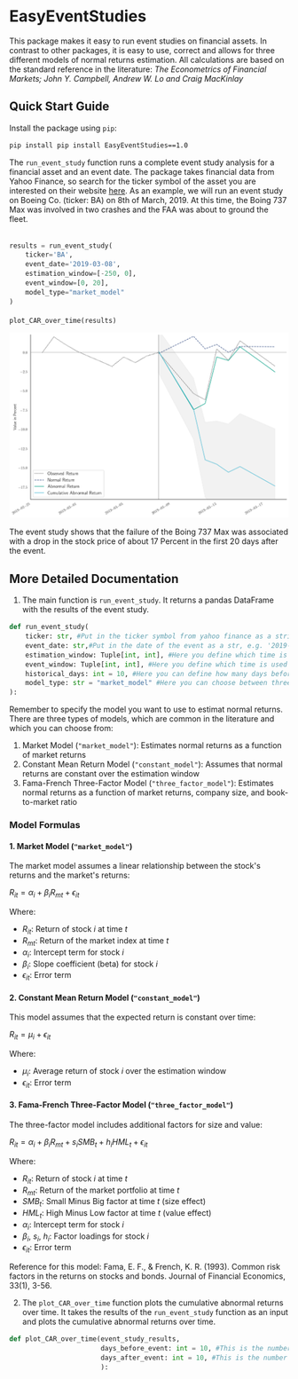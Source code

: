# EasyEventStudies

This package makes it easy to run event studies on financial assets. In contrast to other packages, it is easy to use, correct and allows for three different models of normal returns estimation. All calculations are based on the standard reference in the literature: *The Econometrics of Financial Markets; John Y. Campbell, Andrew W. Lo and Craig MacKinlay*
## Quick Start Guide

Install the package using `pip`:

```bash
pip install pip install EasyEventStudies==1.0
```

The `run_event_study` function runs a complete event study analysis for a financial asset and an event date. The package takes financial data from Yahoo Finance, so search for the ticker symbol of the asset you are interested on their website [here](https://finance.yahoo.com/). 
As an example, we will run an event study on Boeing Co. (ticker: BA) on 8th of March, 2019. At this time, the Boing 737 Max was involved in two crashes and the FAA was about to ground the fleet.

```python

results = run_event_study(
    ticker='BA',
    event_date='2019-03-08',
    estimation_window=[-250, 0],
    event_window=[0, 20],
    model_type="market_model"
)

plot_CAR_over_time(results)
```
![Local Image](./images/boing_example.png)

The event study shows that the failure of the Boing 737 Max was associated with a drop in the stock price of about 17 Percent in the first 20 days after the event.


## More Detailed Documentation

1. The main function is `run_event_study`. It returns a pandas DataFrame with the results of the event study.

```python
def run_event_study(
    ticker: str, #Put in the ticker symbol from yahoo finance as a string, e.g. 'BA' for Boeing 
    event_date: str,#Put in the date of the event as a str, e.g. '2019-03-08' 
    estimation_window: Tuple[int, int], #Here you define which time is used to estimate the normal returns. The first number is the start of the window, the second number is the end of the window. If you want to use the previous year, put in [-250, -1].
    event_window: Tuple[int, int], #Here you define which time is used to calculate the cumulative abnormal returns. The first number is the start of the window, the second number is the end of the window. If you want to use the next 10 days, put in [0, 10].
    historical_days: int = 10, #Here you can define how many days before the event window should be included in the output. This allows you to plot the stock returns before the event.
    model_type: str = "market_model" #Here you can choose between three different models for the estimation of the normal returns. The three options are "market_model", "constant_model" and "three_factor_model".
):
```

Remember to specify the model you want to use to estimat normal returns. There are three types of models, which are common in the literature and which you can choose from:

1. Market Model (`"market_model"`): Estimates normal returns as a function of market returns
2. Constant Mean Return Model (`"constant_model"`): Assumes that normal returns are constant over the estimation window
3. Fama-French Three-Factor Model (`"three_factor_model"`): Estimates normal returns as a function of market returns, company size, and book-to-market ratio

### Model Formulas

#### 1. Market Model (`"market_model"`)
The market model assumes a linear relationship between the stock's returns and the market's returns:

$R_{it} = \alpha_i + \beta_i R_{mt} + \epsilon_{it}$

Where:
- $R_{it}$: Return of stock $i$ at time $t$
- $R_{mt}$: Return of the market index at time $t$
- $\alpha_i$: Intercept term for stock $i$
- $\beta_i$: Slope coefficient (beta) for stock $i$
- $\epsilon_{it}$: Error term

#### 2. Constant Mean Return Model (`"constant_model"`)
This model assumes that the expected return is constant over time:

$R_{it} = \mu_i + \epsilon_{it}$

Where:
- $\mu_i$: Average return of stock $i$ over the estimation window
- $\epsilon_{it}$: Error term

#### 3. Fama-French Three-Factor Model (`"three_factor_model"`)
The three-factor model includes additional factors for size and value:

$R_{it} = \alpha_i + \beta_i R_{mt} + s_i SMB_t + h_i HML_t + \epsilon_{it}$

Where:
- $R_{it}$: Return of stock $i$ at time $t$
- $R_{mt}$: Return of the market portfolio at time $t$
- $SMB_t$: Small Minus Big factor at time $t$ (size effect)
- $HML_t$: High Minus Low factor at time $t$ (value effect)
- $\alpha_i$: Intercept term for stock $i$
- $\beta_i$, $s_i$, $h_i$: Factor loadings for stock $i$
- $\epsilon_{it}$: Error term

Reference for this model:  Fama, E. F., & French, K. R. (1993). Common risk factors in the returns on stocks and bonds. Journal of Financial Economics, 33(1), 3-56.



2. The `plot_CAR_over_time` function plots the cumulative abnormal returns over time. It takes the results of the `run_event_study` function as an input and plots the cumulative abnormal returns over time.

```python
def plot_CAR_over_time(event_study_results,
                       days_before_event: int = 10, #This is the number of days before the event that should be included in the plot.
                       days_after_event: int = 10, #This is the number of days after the event that should be included in the plot.
                       ):
```

